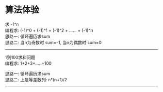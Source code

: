 # 算法体验

求 -1^n  
编程求: (-1)^0 + (-1)^1 + (-1)^2 + ...... + (-1)^n  
思路一: 循环遍历求sum  
思路二: 当n为奇数时 sum=-1, 当n为偶数时 sum=0  

--------------------------------

1到100求和问题  
编程求: 1+2+3+.....+100  

思路一: 循环遍历求sum  
思路二: 上是等差数列: n*(n+1)/2  

--------------------------------

